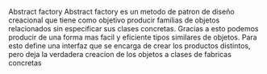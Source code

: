 Abstract factory
Abstract factory es un metodo de patron de diseño creacional que tiene  como objetivo producir familias de objetos relacionados sin especificar sus clases concretas. Gracias a esto podemos producir de una forma mas facil y eficiente tipos similares de objetos.
Para esto define una interfaz que se encarga de crear los productos distintos, pero deja la verdadera creacion de los objetos a clases de fabricas concretas